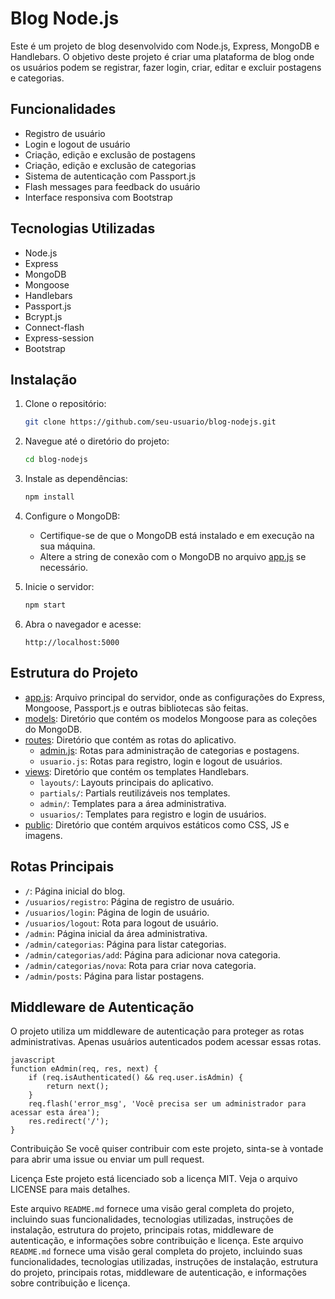 # Blog Node.js

Este é um projeto de blog desenvolvido com Node.js, Express, MongoDB e Handlebars. O objetivo deste projeto é
criar uma plataforma de blog onde os usuários podem se registrar, fazer login, criar, editar e excluir postagens e categorias.

## Funcionalidades

- Registro de usuário
- Login e logout de usuário
- Criação, edição e exclusão de postagens
- Criação, edição e exclusão de categorias
- Sistema de autenticação com Passport.js
- Flash messages para feedback do usuário
- Interface responsiva com Bootstrap

## Tecnologias Utilizadas

- Node.js
- Express
- MongoDB
- Mongoose
- Handlebars
- Passport.js
- Bcrypt.js
- Connect-flash
- Express-session
- Bootstrap

## Instalação

1. Clone o repositório:
    ```bash
    git clone https://github.com/seu-usuario/blog-nodejs.git
    ```

2. Navegue até o diretório do projeto:
    ```bash
    cd blog-nodejs
    ```

3. Instale as dependências:
    ```bash
    npm install
    ```

4. Configure o MongoDB:
    - Certifique-se de que o MongoDB está instalado e em execução na sua máquina.
    - Altere a string de conexão com o MongoDB no arquivo [app.js](http://_vscodecontentref_/0) se necessário.

5. Inicie o servidor:
    ```bash
    npm start
    ```

6. Abra o navegador e acesse:
    ```
    http://localhost:5000
    ```

## Estrutura do Projeto

- [app.js](http://_vscodecontentref_/1): Arquivo principal do servidor, onde as configurações do Express, Mongoose, Passport.js e outras bibliotecas são feitas.
- [models](http://_vscodecontentref_/2): Diretório que contém os modelos Mongoose para as coleções do MongoDB.
- [routes](http://_vscodecontentref_/3): Diretório que contém as rotas do aplicativo.
  - [admin.js](http://_vscodecontentref_/4): Rotas para administração de categorias e postagens.
  - `usuario.js`: Rotas para registro, login e logout de usuários.
- [views](http://_vscodecontentref_/5): Diretório que contém os templates Handlebars.
  - `layouts/`: Layouts principais do aplicativo.
  - `partials/`: Partials reutilizáveis nos templates.
  - `admin/`: Templates para a área administrativa.
  - `usuarios/`: Templates para registro e login de usuários.
- [public](http://_vscodecontentref_/6): Diretório que contém arquivos estáticos como CSS, JS e imagens.

## Rotas Principais

- `/`: Página inicial do blog.
- `/usuarios/registro`: Página de registro de usuário.
- `/usuarios/login`: Página de login de usuário.
- `/usuarios/logout`: Rota para logout de usuário.
- `/admin`: Página inicial da área administrativa.
- `/admin/categorias`: Página para listar categorias.
- `/admin/categorias/add`: Página para adicionar nova categoria.
- `/admin/categorias/nova`: Rota para criar nova categoria.
- `/admin/posts`: Página para listar postagens.

## Middleware de Autenticação

O projeto utiliza um middleware de autenticação para proteger as rotas administrativas. Apenas usuários autenticados podem acessar essas rotas.
```
javascript
function eAdmin(req, res, next) {
    if (req.isAuthenticated() && req.user.isAdmin) {
        return next();
    }
    req.flash('error_msg', 'Você precisa ser um administrador para acessar esta área');
    res.redirect('/');
}
```

Contribuição
Se você quiser contribuir com este projeto, sinta-se à vontade para abrir uma issue ou enviar um pull request.

Licença
Este projeto está licenciado sob a licença MIT. Veja o arquivo LICENSE para mais detalhes.


Este arquivo `README.md` fornece uma visão geral completa do projeto, incluindo suas funcionalidades, tecnologias utilizadas, instruções de instalação, estrutura do projeto, principais rotas, middleware de autenticação, e informações sobre contribuição e licença.
Este arquivo `README.md` fornece uma visão geral completa do projeto, incluindo suas funcionalidades, tecnologias utilizadas, instruções de instalação, estrutura do projeto, principais rotas, middleware de autenticação, e informações sobre contribuição e licença.


